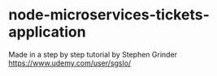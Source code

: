 # node-microservices-tickets-application
Made in a step by step tutorial by Stephen Grinder https://www.udemy.com/user/sgslo/

